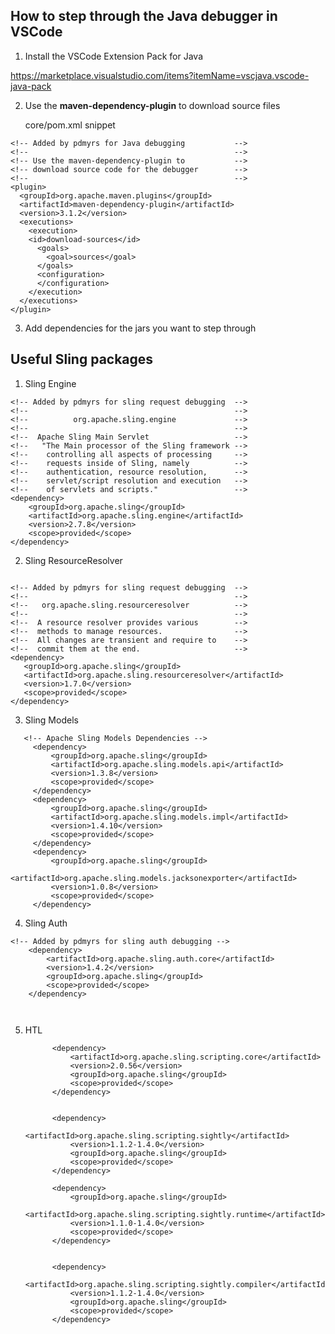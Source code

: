 
## How to step through the Java debugger in VSCode

1. Install the VSCode Extension Pack for Java

https://marketplace.visualstudio.com/items?itemName=vscjava.vscode-java-pack

2. Use the __maven-dependency-plugin__ to download source files

     core/pom.xml snippet

```
<!-- Added by pdmyrs for Java debugging           -->
<!--                                              -->
<!-- Use the maven-dependency-plugin to           -->
<!-- download source code for the debugger        -->
<!--                                              -->
<plugin>
  <groupId>org.apache.maven.plugins</groupId>
  <artifactId>maven-dependency-plugin</artifactId>
  <version>3.1.2</version>
  <executions>
    <execution>
    <id>download-sources</id>
      <goals>
        <goal>sources</goal>
      </goals>
      <configuration>
      </configuration>
    </execution>
  </executions>
</plugin>
```

3. Add dependencies for the jars you want to step through

## Useful Sling packages

1. Sling Engine

```
<!-- Added by pdmyrs for sling request debugging  -->
<!--                                              -->
<!--          org.apache.sling.engine             -->
<!--                                              -->
<!--  Apache Sling Main Servlet                   -->
<!--   "The Main processor of the Sling framework -->
<!--    controlling all aspects of processing     -->
<!--    requests inside of Sling, namely          -->
<!--    authentication, resource resolution,      -->
<!--    servlet/script resolution and execution   -->
<!--    of servlets and scripts."                 -->
<dependency>
    <groupId>org.apache.sling</groupId>
    <artifactId>org.apache.sling.engine</artifactId>
    <version>2.7.8</version>
    <scope>provided</scope>
</dependency>
```


2. Sling ResourceResolver

```

<!-- Added by pdmyrs for sling request debugging  -->
<!--                                              -->
<!--   org.apache.sling.resourceresolver          -->
<!--                                              -->
<!--  A resource resolver provides various        -->
<!--  methods to manage resources.                -->
<!--  All changes are transient and require to    -->
<!--  commit them at the end.                     -->
<dependency>
   <groupId>org.apache.sling</groupId>
   <artifactId>org.apache.sling.resourceresolver</artifactId>
   <version>1.7.0</version>
   <scope>provided</scope>
</dependency>

```


3. Sling Models
```
   <!-- Apache Sling Models Dependencies -->
     <dependency>
         <groupId>org.apache.sling</groupId>
         <artifactId>org.apache.sling.models.api</artifactId>
         <version>1.3.8</version>
         <scope>provided</scope>
     </dependency>
     <dependency>
         <groupId>org.apache.sling</groupId>
         <artifactId>org.apache.sling.models.impl</artifactId>
         <version>1.4.10</version>
         <scope>provided</scope>
     </dependency>
     <dependency>         
         <groupId>org.apache.sling</groupId>
         <artifactId>org.apache.sling.models.jacksonexporter</artifactId>
         <version>1.0.8</version>
         <scope>provided</scope>
     </dependency>
```
     
4. Sling Auth

```
<!-- Added by pdmyrs for sling auth debugging -->
	<dependency>
		<artifactId>org.apache.sling.auth.core</artifactId> 
		<version>1.4.2</version> 
		<groupId>org.apache.sling</groupId> 
		<scope>provided</scope> 
	</dependency>  
     
     
```


5. HTL


             <dependency>
                 <artifactId>org.apache.sling.scripting.core</artifactId>
                 <version>2.0.56</version>
                 <groupId>org.apache.sling</groupId>
                 <scope>provided</scope>
             </dependency>


             <dependency>
                 <artifactId>org.apache.sling.scripting.sightly</artifactId>
                 <version>1.1.2-1.4.0</version>
                 <groupId>org.apache.sling</groupId>
                 <scope>provided</scope>
             </dependency>
             
             <dependency>
                 <groupId>org.apache.sling</groupId>
                 <artifactId>org.apache.sling.scripting.sightly.runtime</artifactId>
                 <version>1.1.0-1.4.0</version>
                 <scope>provided</scope>
             </dependency>


             <dependency>
                 <artifactId>org.apache.sling.scripting.sightly.compiler</artifactId>
                 <version>1.1.2-1.4.0</version>
                 <groupId>org.apache.sling</groupId>
                 <scope>provided</scope>
             </dependency>


